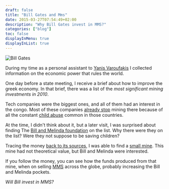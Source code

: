```yaml
---
draft: false
title: "Bill Gates and Mms"
date: 2015-03-27T07:54:49+02:00
description: "Why Bill Gates invest in MMS?"
categories: ["blog"]
toc: false
displayInMenu: true
displayInList: true
---
```


![Bill Gates](/posts/bill.jpg)


During my time as a personal assistant to [Yanis Varoufakis](https://www.yanisvaroufakis.eu/) I collected information on the economic power that rules the world.

One day before a state meeting, I receive a brief about how to improve the greek economy. In that brief, there was a list of the *most significant mining investments in 2010*. 

Tech companies were the biggest ones, and all of them had an interest in the congo. Most of these companies [already stop](https://www.theguardian.com/global-development/2019/dec/16/apple-and-google-named-in-us-lawsuit-over-congolese-child-cobalt-mining-deaths) mining there because of all the constant [child abuse](https://www.aljazeera.com/news/2020/01/drc-child-labour-mining-companies-accused-exploitation-200104104948017.html) common in those countries.

At the time, I didn't think about it, but a later visit, I was surprised about finding The [Bill and Melinda foundation](https://www.gatesfoundation.org/) on the list.
Why there were they on the list? Were they not suppose to be saving children?

Tracing the money [back to its sources](https://www.google.com/maps/dir/Kinsevere,+Congo+-+Kinshasa/Bill+%26+Melinda+Gates+Foundation+London+Office,+B323,+Westminster,+London+SW1E+6QW,+United+Kingdom/@19.1016455,-6.3384435,4z/data=!3m1!4b1!4m14!4m13!1m5!1m1!1s0x1973b5116a1dea2f:0x7a6e88b3e1cf7192!2m2!1d27.5664997!2d-11.3633772!1m5!1m1!1s0x487604de9708d9f5:0x64f8da6c12be587b!2m2!1d-0.1358635!2d51.4976661!3e0?hl=en), I was able to find a [small mine](https://www.google.com/maps/place/Coltan/@-1.3431518,29.372894,482m/data=!3m1!1e3!4m8!1m2!2m1!1scongo,+mine!3m4!1s0x0:0x23dab119d729a98a!8m2!3d-1.3424622!4d29.3736917?hl=en). This mine had not theoretical value, but Bill and Melinda were interested.

If you follow the money, you can see how the funds produced from that mine, when on selling [MMS](https://www.amazon.com/mms-miracle-mineral-solution/s?k=mms+miracle+mineral+solution) across the globe, probably increasing the Bill and Melinda pockets.

_Will Bill invest in MMS?_


